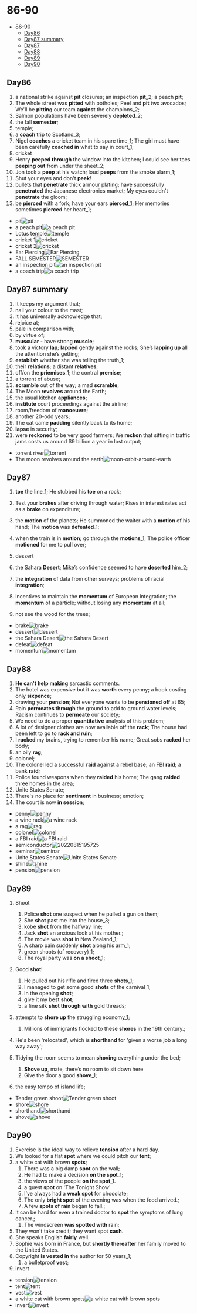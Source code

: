 # 86-90

- [86-90](#86-90)
  - [Day86](#day86)
  - [Day87 summary](#day87-summary)
  - [Day87](#day87)
  - [Day88](#day88)
  - [Day89](#day89)
  - [Day90](#day90)

## Day86

1. a national strike against **pit** closures; an inspection **pit**_2; a peach **pit**;
2. The whole street was **pitted** with potholes; Peel and **pit** two avocados; We'll be **pitting** our team **against** the champions_2;
3. Salmon populations have been severely **depleted**_2;
4. the fall **semester**;
5. temple;
6. a **coach** trip to Scotland_3;
7. Nigel **coaches** a cricket team in his spare time_1; The girl must have been carefully **coached in** what to say in court_1;
8. cricket
9. Henry **peeped through** the window into the kitchen; I could see her toes **peeping out** from under the sheet_2;
10. Jon took a **peep** at his watch; loud **peeps** from the smoke alarm_1;
11. Shut your eyes and don't **peek**!
12. bullets that **penetrate** thick armour plating; have successfully **penetrated** the Japanese electronics market; My eyes couldn't **penetrate** the gloom;
13. be **pierced** with a fork;  have your ears **pierced**_1; Her memories sometimes **pierced** her heart_1;

- pit![pit](https://image.shutterstock.com/image-vector/big-hole-ground-element-desert-260nw-1682780512.jpg)
- a peach pit![a peach pit](https://qph.cf2.quoracdn.net/main-qimg-cc7a005ce2488e25b97809a22bc6a09c-lq)
- Lotus temple![temple](https://img.static-kl.com/images/media/F6DC4613-C002-49C8-918BD271C794DC34?aspect_ratio=1:1&min_width=912)
- cricket 1![cricket](https://c8.alamy.com/comp/2AHY3FK/illustration-of-a-cricket-player-batsman-with-bat-batting-done-in-cartoon-style-on-isolated-background-2AHY3FK.jpg)
- cricket 2![cricket](https://raw.githubusercontent.com/Logible/Image/main/note_image/20220812134024.png)
- Ear Piercing![Ear Piercing](https://cdn.shopify.com/s/files/1/0257/8130/5424/files/STUDEX_4_1200x.jpg?v=1609738467)
- FALL SEMESTER![SEMESTER](https://static1.squarespace.com/static/56a907197086d7a8dd225c6b/t/5759bcb2f8baf398aa13162a/1465498803249/?format=1500w)
- an inspection pit![an inspection pit](https://hartex.co.nz/wp-content/uploads/2021/03/hgal-prepit-gb.jpg)
- a coach trip![a coach trip](https://i0.wp.com/tellymix.co.uk/wp-content/uploads/2019/09/celebrity-coach-trip-2019.jpg?fit=4096%2C2304&ssl=1)

## Day87 summary

1. It keeps my argument that;
2. nail your colour to the mast;
3. It has universally acknowledge that;
4. rejoice at;
5. pale in comparison with;
6. by virtue of;
7. **muscular** - have strong **muscle**;
8. took a victory **lap**;  **lapped** gently against the rocks; She’s **lapping up** all the attention she’s getting;
9. **establish** whether she was telling the truth_1;
10. their **relations**; a distant **relatives**;
11. off/on the **priemises**_1; the contral **premise**;
12. a torrent of abuse;
13. **scramble** out of the way;  a mad **scramble**;
14. The Moon **revolves** around the Earth;
15. the usual kitchen **appliances**;
16. **institute** court proceedings against the airline;
17. room/freedom of **manoeuvre**;
18. another 20-odd years;
19. The cat came **padding** silently back to its home;
20. **lapse** in security;
21. were **reckoned** to be very good farmers; We **reckon** that sitting in traffic jams costs us around $9 billion a year in lost output;

- torrent river![torrent](https://images.techhive.com/images/article/2016/09/torrent_river-100683794-large.jpg?auto=webp&quality=85,70)
- The moon revolves around the earth![moon-orbit-around-earth](https://image.shutterstock.com/image-illustration/moon-orbit-around-earth-260nw-1245275563.jpg)

## Day87

1. **toe** the line_1; He stubbed his **toe** on a rock;
2. Test your **brakes** after driving through water; Rises in interest rates act as a **brake** on expenditure;
3. the **motion** of the planets; He summoned the waiter with a **motion** of his hand; The **motion** was **defeated**_1;

4. when the train is in **motion**; go through the **motions**_1; The police officer **motioned** for me to pull over;
5. dessert
6. the Sahara **Desert**; Mike’s confidence seemed to have **deserted** him_2;
7. the **integration** of data from other surveys; problems of racial **integration**;
8. incentives to maintain the **momentum** of European integration; the **momentum** of a particle; without losing any **momentum** at all;
9. not see the wood for the trees;

- brake![brake](https://upload.wikimedia.org/wikipedia/commons/thumb/7/74/Disc_brake.jpg/1024px-Disc_brake.jpg)
- dessert![dessert](https://img.taste.com.au/xi2t8DpL/taste/2016/11/lemon-panna-cotta-with-vodka-blueberry-syrup-92005-1.jpeg)
- the Sahara Desert![the Sahara Desert](https://th-thumbnailer.cdn-si-edu.com/NsDNvU4moVeKqao5XfJgB8Ez8lg=/1072x720/filters:no_upscale()/https://tf-cmsv2-smithsonianmag-media.s3.amazonaws.com/filer/f2/94/f294516b-db3d-4f7b-9a60-ca3cd5f3d9b2/fbby1h_1.jpg)
- defeat![defeat](https://ih1.redbubble.net/image.482463709.3659/flat,750x,075,f-pad,750x1000,f8f8f8.u2.jpg)
- momentum![momentum](https://s3.amazonaws.com/www-inside-design/uploads/2018/03/visual-motion-thumb-sq.jpg)

## Day88

1. **He can't help making** sarcastic comments.
2. The hotel was expensive but it was **worth** every penny; a book costing only **sixpence**;
3. drawing your **pension**; Not everyone wants to be **pensioned off** at 65;
4. Rain **permeates through** the ground to add to ground water levels; Racism continues to **permeate** our society;
5. We need to do a proper **quantitative** analysis of this problem;
6. A lot of designer clothes are now available off the **rack**; The house had been left to go to **rack and ruin**;
7. I **racked** my brains, trying to remember his name; Great sobs **racked** her body;
8. an oily **rag**;
9. colonel;
10. The colonel led a successful **raid** against a rebel base; an FBI **raid**; a bank **raid**;
11. Police found weapons when they **raided** his home; The gang **raided** three homes in the area;
12. Unite States Senate;
13. There's no place for **sentiment** in business; emotion;
14. The court is now **in session**;

- penny![penny](https://raw.githubusercontent.com/Logible/Image/main/note_image/20220815194033.png)
- a wine rack![a wine rack](https://hgtvhome.sndimg.com/content/dam/images/hgtv/products/2020/8/31/1/rx_potterybarn_french-wine-bottle-wall-rack-z.jpg.rend.hgtvcom.966.966.suffix/1598881382474.jpeg)
- a rag![rag](https://media.istockphoto.com/photos/duster-picture-id1266238939?k=20&m=1266238939&s=612x612&w=0&h=25E1sKYup6_21DSIZmYftcZYpvafzIFm_ZVIIiZgX8E=)
- colonel![colonel](https://upload.wikimedia.org/wikipedia/commons/9/98/US-O6_insignia_shaded.svg)
- a FBI raid![a FBI raid](https://i.guim.co.uk/img/media/3998377317527dd8dcc16264531281664e313577/0_77_3500_2101/master/3500.jpg?width=620&quality=85&fit=max&s=f51e67eaecb39b9be21ea350f384cb92)
- semiconductor![20220815195725](https://raw.githubusercontent.com/Logible/Image/main/note_image/20220815195725.png)
- seminar![seminar](https://media.istockphoto.com/vectors/people-at-the-seminar-presentation-conference-vector-illustration-vector-id1184658011?k=20&m=1184658011&s=170667a&w=0&h=myaoiHj-QsHimiHb5VXwNEhJWZZaMJzjNkboZtSNw3k=)
- Unite States Senate![Unite States Senate](https://upload.wikimedia.org/wikipedia/commons/thumb/f/f0/Seal_of_the_United_States_Senate.svg/1200px-Seal_of_the_United_States_Senate.svg.png)
- shine![shine](https://images.squarespace-cdn.com/content/v1/5e13ac1d1e6db62092eb569e/1578938098151-B620JE4C8ZJIOCA7ISPV/Shine+white.png)
- pension![pension](https://www.thebalancecareers.com/thmb/j55B12Tq2fRV08oetgLEaQ0IJww=/1500x1000/filters:fill(auto,1)/Balance_What_Happens_To_My_Pension_When_I_Leave_A_Job_2063411-c3c1dcda59d649f4bb5e65733878aa52.png)

## Day89

1. Shoot
   1. Police **shot** one suspect when he pulled a gun on them;
   2. She **shot** past me into the house_3;
   3. kobe **shot** from the halfway line;
   4. Jack **shot** an anxious look at his mother.;
   5. The movie was **shot** in New Zealand_1;
   6. A sharp pain suddenly **shot** along his arm_1;
   7. green shoots (of recovery)_1;
   8. The royal party was **on a shoot**_1;

2. Good **shot**!
   1. He pulled out his rifle and fired three **shots**_1;
   2. I managed to get some good **shots** of the carnival_1;
   3. In the opening **shot**;
   4. give it my best **shot**;
   5. a fine silk **shot through with** gold threads;
3. attempts to **shore up** the struggling economy_1;
   1. Millions of immigrants flocked to these **shores** in the 19th century.;
4. He's been 'relocated', which is **shorthand** for 'given a worse job a long way away';
5. Tidying the room seems to mean **shoving** everything under the bed;
   1. **Shove up**, mate, there’s no room to sit down here
   2. Give the door a good **shove**_1;
6. the easy tempo of island life;

- Tender green shoot![Tender green shoot](https://raw.githubusercontent.com/Logible/Image/main/note_image/20220817004818.png)
- shore![shore](https://upload.wikimedia.org/wikipedia/commons/thumb/8/8c/Grand_Anse_Beach_Grenada.jpg/1200px-Grand_Anse_Beach_Grenada.jpg)
- shorthand![shorthand](https://upload.wikimedia.org/wikipedia/commons/thumb/8/8b/Gregg_shorthand_example_1916%2C_page_153.png/1200px-Gregg_shorthand_example_1916%2C_page_153.png)
- shove![shove](https://images.twinkl.co.uk/tr/image/upload/t_illustration/illustation/Child-Pushing---Line-Queue-Order-Falling-Shove-Shoving-Thoughts-Feelings-Consider-PSHE-Citizenship-KS2-Colour-RGB.png)

## Day90

1. Exercise is the ideal way to relieve **tension** after a hard day.
2. We looked for a flat **spot** where we could pitch our **tent**;
3. a white cat with brown **spots**;
   1. There was a big damp **spot** on the wall;
   2. He had to make a decision **on the spot**_1;
   3. the views of the people **on the spot**_1.
   4. a guest **spot** on 'The Tonight Show'
   5. I’ve always had a **weak spot** for chocolate;
   6. The only **bright spot** of the evening was when the food arrived.;
   7. A few **spots of rain** began to fall.;
4. It can be hard for even a trained doctor to **spot** the symptoms of lung cancer.;
   1. The windscreen **was spotted with** rain;
5. They won't take credit; they want spot **cash**.
6. She speaks English **fairly** well.
7. Sophie was born in France, but **shortly thereafter** her family moved to the United States.
8. Copyright **is vested in** the author for 50 years_1;
   1. a bulletproof **vest**;
9. invert

- tension![tension](https://cdn1.byjus.com/wp-content/uploads/2020/07/Tension-2.png)
- tent![tent](https://assets.pbimgs.com/pbimgs/ab/images/dp/wcm/202211/0326/shelter-co-canvas-tent-4-z.jpg)
- vest![vest](https://johnlewis.scene7.com/is/image/JohnLewis/001893068alt1?$fashion-ui$)
- a white cat with brown spots![a white cat with brown spots](https://raw.githubusercontent.com/Logible/Image/main/note_image/20220817194215.png)
- invert![invert](https://i0.wp.com/www.alphr.com/wp-content/uploads/2019/08/Snapseed-how-to-invert-colors.jpg?resize=738%2C320&ssl=1)
